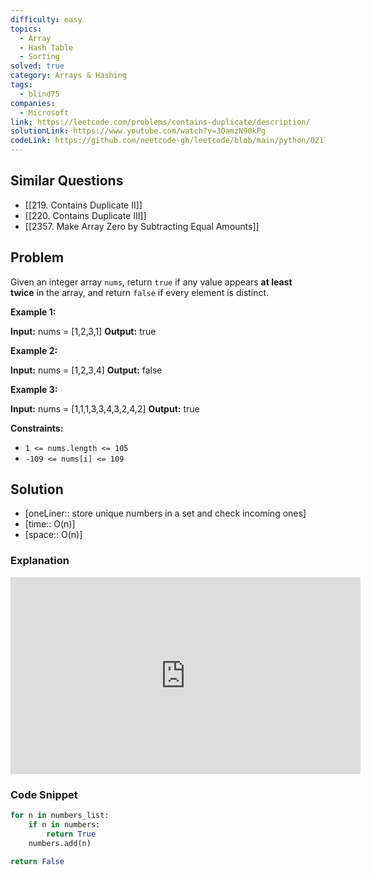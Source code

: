 ```yaml
---
difficulty: easy
topics:
  - Array
  - Hash Table
  - Sorting
solved: true
category: Arrays & Hashing
tags:
  - blind75
companies:
  - Microsoft
link: https://leetcode.com/problems/contains-duplicate/description/
solutionLink: https://www.youtube.com/watch?v=3OamzN90kPg
codeLink: https://github.com/neetcode-gh/leetcode/blob/main/python/0217-contains-duplicate.py
---
```

## Similar Questions

- [[219. Contains Duplicate II]]
- [[220. Contains Duplicate III]]
- [[2357. Make Array Zero by Subtracting Equal Amounts]]
## Problem

Given an integer array `nums`, return `true` if any value appears **at least twice** in the array, and return `false` if every element is distinct.

**Example 1:**

**Input:** nums = [1,2,3,1]
**Output:** true

**Example 2:**

**Input:** nums = [1,2,3,4]
**Output:** false

**Example 3:**

**Input:** nums = [1,1,1,3,3,4,3,2,4,2]
**Output:** true

**Constraints:**

- `1 <= nums.length <= 105`
- `-109 <= nums[i] <= 109`
## Solution

- [oneLiner:: store unique numbers in a set and check incoming ones]
- [time:: O(n)]
- [space:: O(n)]

### Explanation

<iframe width="560" height="315" src="https://www.youtube.com/embed/3OamzN90kPg?si=EJn90cCRUKa_-TG2" title="YouTube video player" frameborder="0" allow="accelerometer; autoplay; clipboard-write; encrypted-media; gyroscope; picture-in-picture; web-share" referrerpolicy="strict-origin-when-cross-origin" allowfullscreen></iframe>

### Code Snippet

```python
for n in numbers_list:
	if n in numbers:
		return True
	numbers.add(n)
    
return False
```
